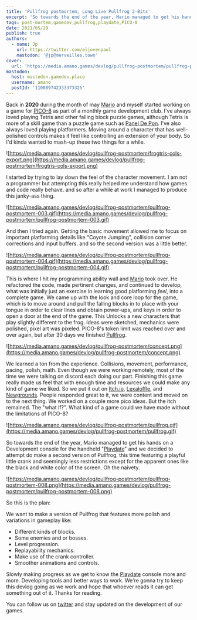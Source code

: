 ```yaml
---
title: 'Pullfrog postmortem, Long Live Pullfrog 2-Bits'
excerpt: 'So towards the end of the year, Mario managed to get his hands on a Development console for the handheld "Playdate" and we decided to attempt do make a second version of Pullfrog, this time featuring a playful little crank and seemingly less restrictions except for the apparent ones like the black and white color of the screen. Oh the naivety.'
tags: post-mortem,gamedev,pullfrog,playdate,PICO-8
date: 2021/05/29
publish: true
authors:
  - name: Jp
    url: https://twitter.com/eljovenpaul
    mastodon: '@jp@merveilles.town'
cover:
  url: 'https://media.amano.games/devlog/pullfrog-postmortem/pullfrog-postmortem-008.png'
mastodon:
  host: mastodon.gamedev.place
  username: amano
  postId: '110889742333373325'
---
```


Back in **2020** during the month of may [Mario](https://merveilles.town/@mario_afk) and myself started working on a game for [PICO-8](https://www.lexaloffle.com/pico-8.php) as part of a monthly game development club. I've always loved playing Tetris and other falling block puzzle games, although Tetris is more of a skill game than a puzzle game such as [Panel De Pon](https://en.wikipedia.org/wiki/Puzzle_League). I've also always loved playing platformers. Moving around a character that has well-polished controls makes it feel like controlling an extension of your body. So I'd kinda wanted to mash-up these two things for a while.

![https://media.amano.games/devlog/pullfrog-postmortem/frogtris-cols-export.png](https://media.amano.games/devlog/pullfrog-postmortem/frogtris-cols-export.png)

I started by trying to lay down the feel of the character movement. I am not a programmer but attempting this really helped me understand how games and code really behave. and so after a while at work I managed to produce this janky-ass thing.

![https://media.amano.games/devlog/pullfrog-postmortem/pullfrog-postmortem-003.gif](https://media.amano.games/devlog/pullfrog-postmortem/pullfrog-postmortem-003.gif)

And then I tried again. Getting the basic movement allowed me to focus on important platforming details like "Coyote Jumping", collision corner corrections and input buffers. and so the second version was a little better.

![https://media.amano.games/devlog/pullfrog-postmortem/pullfrog-postmortem-004.gif](https://media.amano.games/devlog/pullfrog-postmortem/pullfrog-postmortem-004.gif)

This is where I hit my programming ability wall and [Mario](https://twitter.com/afk_mario) took over. He refactored the code, made pertinent changes, and continued to develop, what was initially just an exercise in learning good platforming _feel_, into a complete game. We came up with the look and core loop for the game, which is to move around and pull the falling blocks in to place with your tongue in order to clear lines and obtain power-ups, and keys in order to open a door at the end of the game. This Unlocks a new characters that play slightly different to the frog. Ideas were sketched, mechanics were polished, pixel art was pixeled. PICO-8's token limit was reached over and over again, but after 30 days we finished [Pullfrog](https://afk-mario.itch.io/pullfrog).

![https://media.amano.games/devlog/pullfrog-postmortem/concept.png](https://media.amano.games/devlog/pullfrog-postmortem/concept.png)

We learned a ton from the experience. Collisions, movement, performance, pacing, polish, math. Even though we were working remotely, most of the time we were talking on discord each doing our part. Finishing this game really made us feel that with enough time and resources we could make any kind of game we liked. So we put it out on [Itch.io](https://afk-mario.itch.io/pullfrog), [Lexaloffle](https://www.lexaloffle.com/bbs/?tid=38636), and [Newgrounds](https://www.newgrounds.com/portal/view/759921). People responded great to it, we were content and moved on to the next thing. We worked on a couple more pico ideas. But the itch remained. The "what if?". What kind of a game could we have made without the limitations of PICO-8?

![https://media.amano.games/devlog/pullfrog-postmortem/pullfrog.gif](https://media.amano.games/devlog/pullfrog-postmortem/pullfrog.gif)

So towards the end of the year, Mario managed to get his hands on a Development console for the handheld "[Playdate](https://play.date)" and we decided to attempt do make a second version of Pullfrog, this time featuring a playful little crank and seemingly less restrictions except for the apparent ones like the black and white color of the screen. Oh the naivety.

![https://media.amano.games/devlog/pullfrog-postmortem/pullfrog-postmortem-008.png](https://media.amano.games/devlog/pullfrog-postmortem/pullfrog-postmortem-008.png)

So this is the plan:

We want to make a version of Pullfrog that features more polish and variations in gameplay like:

- Different kinds of blocks.
- Some enemies and or bosses.
- Level progression.
- Replayability mechanics.
- Make use of the crank controller.
- Smoother animations and controls.

Slowly making progress as we get to know the [Playdate](https://play.date) console more and more. Developing tools and better ways to work. We're gonna try to keep this devlog going as we work and hope that whoever reads it can get something out of it. Thanks for reading.

You can follow us on [twitter](https://twitter.com/amanogames_) and stay updated on the development of our games.
